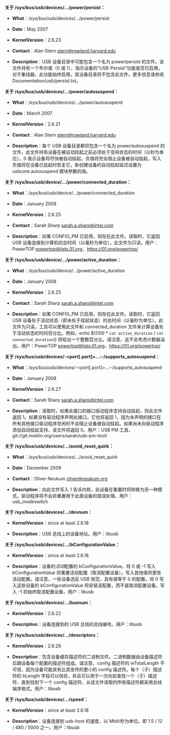 **关于 /sys/bus/usb/devices/.../power/persist：**

- **What**：/sys/bus/usb/devices/.../power/persist

- **Date**：May 2007

- **KernelVersion**：2.6.23

- **Contact**：Alan Stern <stern@rowland.harvard.edu>

- **Description**：USB 设备目录中可能包含一个名为 power/persist 的文件。该文件持有一个布尔值（0 或 1），指示设备的“USB-Persist”功能是否已启用。对于集线器，此功能始终启用，其设备目录将不包含此文件。更多信息请参阅 Documentation/usb/persist.txt。

**关于 /sys/bus/usb/devices/.../power/autosuspend：**

- **What**：/sys/bus/usb/devices/.../power/autosuspend

- **Date**：March 2007

- **KernelVersion**：2.6.21

- **Contact**：Alan Stern <stern@rowland.harvard.edu>

- **Description**：每个 USB 设备目录都将包含一个名为 power/autosuspend 的文件。此文件持有设备在被自动挂起之前必须处于空闲状态的时间（以秒为单位）。0 表示设备将尽快被自动挂起。负值将完全阻止设备被自动挂起，写入负值将在设备已挂起时恢复它。新创建设备的自动挂起延迟设置为 usbcore.autosuspend 模块参数的值。

**关于 /sys/bus/usb/device/.../power/connected_duration：**

- **What**：/sys/bus/usb/device/.../power/connected_duration

- **Date**：January 2008

- **KernelVersion**：2.6.25

- **Contact**：Sarah Sharp <sarah.a.sharp@intel.com>

- **Description**：如果 CONFIG_PM 已启用，则存在此文件。读取时，它返回 USB 设备连接到计算机的总时间（以毫秒为单位）。此文件为只读。用户：PowerTOP <powertop@lists.01.org>，https://01.org/powertop/

**关于 /sys/bus/usb/device/.../power/active_duration：**

- **What**：/sys/bus/usb/device/.../power/active_duration

- **Date**：January 2008

- **KernelVersion**：2.6.25

- **Contact**：Sarah Sharp <sarah.a.sharp@intel.com>

- **Description**：如果 CONFIG_PM 已启用，则存在此文件。读取时，它返回 USB 设备处于活动状态（即未处于挂起状态）的总时间（以毫秒为单位）。此文件为只读。工具可以使用此文件和 connected_duration 文件来计算设备处于活动状态的时间百分比。例如，echo $((100 * `cat active_duration` / `cat connected_duration`)) 将给出一个整数百分比。请注意，这不会考虑计数器溢出。用户：PowerTOP <powertop@lists.01.org>，https://01.org/powertop/

**关于 /sys/bus/usb/devices/<busnum>-<port[.port]>...:<config num>-<interface num>/supports_autosuspend：**

- **What**：/sys/bus/usb/devices/<busnum>-<port[.port]>...:<config num>-<interface num>/supports_autosuspend

- **Date**：January 2008

- **KernelVersion**：2.6.27

- **Contact**：Sarah Sharp <sarah.a.sharp@intel.com>

- **Description**：读取时，如果此接口的接口驱动程序支持自动挂起，则此文件返回 1。如果没有驱动程序声明此接口，它也将返回 1，因为未声明的接口在所有其他接口驱动程序空闲时不会阻止设备被自动挂起。如果尚未向驱动程序添加自动挂起支持，该文件将返回 0。用户：USB PM 工具，git://git.moblin.org/users/sarah/usb-pm-tool/

**关于 /sys/bus/usb/devices/.../avoid_reset_quirk：**

- **What**：/sys/bus/usb/devices/.../avoid_reset_quirk

- **Date**：December 2009

- **Contact**：Oliver Neukum <oliver@neukum.org>

- **Description**：向此文件写入 1 告诉内核，此设备在重置时将转换为另一种模式。驱动程序将不会将重置用于此类设备的错误处理。用户：usb_modeswitch

**关于 /sys/bus/usb/devices/.../devnum：**

- **KernelVersion**：since at least 2.6.18

- **Description**：USB 总线上的设备地址。用户：libusb

**关于 /sys/bus/usb/devices/.../bConfigurationValue：**

- **KernelVersion**：since at least 2.6.18

- **Description**：设备的*活动*配置的 bConfigurationValue。将 0 或 -1 写入 bConfigurationValue 将重置活动配置（取消配置设备）。写入其他值将更改活动配置。请注意，一些设备违反 USB 规范，具有值等于 0 的配置。将 0 写入这些设备的 bConfigurationValue 将安装该配置，而不是取消配置设备。写入 -1 将始终取消配置设备。用户：libusb

**关于 /sys/bus/usb/devices/.../busnum：**

- **KernelVersion**：2.6.22

- **Description**：设备连接到的 USB 总线的总线编号。用户：libusb

**关于 /sys/bus/usb/devices/.../descriptors：**

- **KernelVersion**：2.6.26

- **Description**：包含设备缓存描述符的二进制文件。二进制数据由设备描述符后跟设备每个配置的描述符组成。请注意，config 描述符的 wTotalLength 不可信，因为设备可能具有比其宣传的更小的 config 描述符。每个（子）描述符的 bLength 字段可以信任，并且可以用于一次向前查找一个（子）描述符，直到找到下一个 config 描述符。从该文件读取的所有描述符都采用总线端序格式。用户：libusb

**关于 /sys/bus/usb/devices/.../speed：**

- **KernelVersion**：since at least 2.6.18

- **Description**：设备连接到 usb-host 的速度，以 Mbit/秒为单位。即 1.5 / 12 / 480 / 5000 之一。用户：libusb